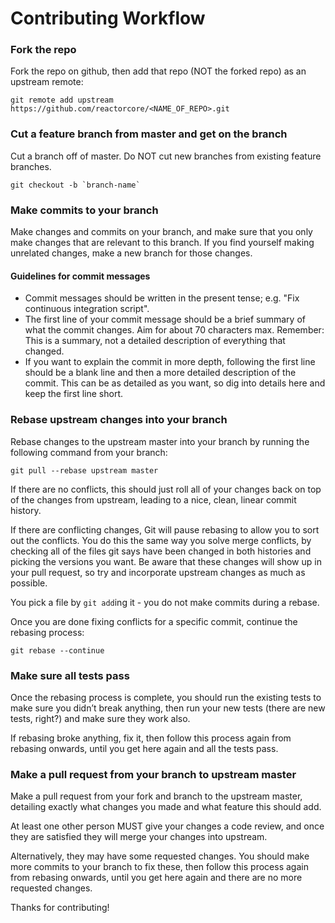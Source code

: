 # Contributing Workflow

### Fork the repo

Fork the repo on github, then add that repo (NOT the forked repo) as an upstream remote:

```
git remote add upstream https://github.com/reactorcore/<NAME_OF_REPO>.git
```

### Cut a feature branch from master and get on the branch

Cut a branch off of master. Do NOT cut new branches from existing feature branches.

```
git checkout -b `branch-name`
```

### Make commits to your branch

Make changes and commits on your branch, and make sure that you
only make changes that are relevant to this branch. If you find
yourself making unrelated changes, make a new branch for those
changes.

#### Guidelines for commit messages

- Commit messages should be written in the present tense; e.g. "Fix continuous
  integration script".
- The first line of your commit message should be a brief summary of what the
  commit changes. Aim for about 70 characters max. Remember: This is a summary,
  not a detailed description of everything that changed.
- If you want to explain the commit in more depth, following the first line should
  be a blank line and then a more detailed description of the commit. This can be
  as detailed as you want, so dig into details here and keep the first line short.

### Rebase upstream changes into your branch

Rebase changes to the upstream master into your branch by running the following command from your branch:

```
git pull --rebase upstream master
```

If there are no conflicts, this should just roll all of your changes back on top of the changes from upstream, leading to a nice, clean, linear commit history.

If there are conflicting changes, Git will pause rebasing to allow you to sort
out the conflicts. You do this the same way you solve merge conflicts,
by checking all of the files git says have been changed in both histories
and picking the versions you want. Be aware that these changes will show
up in your pull request, so try and incorporate upstream changes as much
as possible.

You pick a file by `git add`ing it - you do not make commits during a rebase.

Once you are done fixing conflicts for a specific commit, continue the rebasing process:

```
git rebase --continue
```

### Make sure all tests pass

Once the rebasing process is complete, you should run the existing tests to make sure you didn’t break anything, then run your new tests (there are new tests, right?) and
make sure they work also.

If rebasing broke anything, fix it, then follow this process again from rebasing onwards, until you get here again and all the tests pass.

### Make a pull request from your branch to upstream master

Make a pull request from your fork and branch to the upstream master, detailing exactly what changes you made and what feature this should add.

At least one other person MUST give your changes a code review, and once
they are satisfied they will merge your changes into upstream.

Alternatively, they may have some requested changes. You should make more commits to your
branch to fix these, then follow this process again from rebasing onwards,
until you get here again and there are no more requested changes.

Thanks for contributing!

<!-- Links -->
[style guide]: https://github.com/reactorcore/style-guide
[n-queens]: https://github.com/reactorcore/n-queens
[Underbar]: https://github.com/reactorcore/underbar
[curriculum workflow diagram]: http://i.imgur.com/p0e4tQK.png
[cons of merge]: https://f.cloud.github.com/assets/1577682/1458274/1391ac28-435e-11e3-88b6-69c85029c978.png
[Bookstrap]: https://github.com/reactorcore/bookstrap
[Taser]: https://github.com/reactorcore/bookstrap
[tools workflow diagram]: http://i.imgur.com/kzlrDj7.png
[Git Flow]: http://nvie.com/posts/a-successful-git-branching-model/
[GitHub Flow]: http://scottchacon.com/2011/08/31/github-flow.html
[Squash]: http://gitready.com/advanced/2009/02/10/squashing-commits-with-rebase.html
